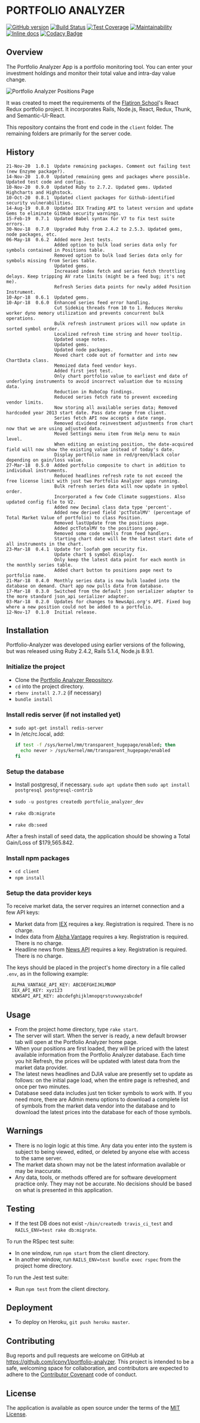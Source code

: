 # PORTFOLIO ANALYZER

[![GitHub version](https://badge.fury.io/gh/jcpny1%2Fportfolio-analyzer.svg)](https://badge.fury.io/gh/jcpny1%2Fportfolio-analyzer)
[![Build Status](https://travis-ci.org/jcpny1/portfolio-analyzer.svg?branch=master)](https://travis-ci.org/jcpny1/portfolio-analyzer)
[![Test Coverage](https://api.codeclimate.com/v1/badges/7ca3b07d0b24fbcd472b/test_coverage)](https://codeclimate.com/github/jcpny1/portfolio-analyzer/test_coverage)
[![Maintainability](https://api.codeclimate.com/v1/badges/7ca3b07d0b24fbcd472b/maintainability)](https://codeclimate.com/github/jcpny1/portfolio-analyzer/maintainability)
[![Inline docs](http://inch-ci.org/github/jcpny1/portfolio-analyzer.svg)](http://inch-ci.org/github/jcpny1/portfolio-analyzer)
[![Codacy Badge](https://app.codacy.com/project/badge/Grade/d5225aab819e4d609fac1d0daf3ebfb9)](https://www.codacy.com/gh/jcpny1/portfolio-analyzer/dashboard?utm_source=github.com&amp;utm_medium=referral&amp;utm_content=jcpny1/portfolio-analyzer&amp;utm_campaign=Badge_Grade)

## Overview

The Portfolio Analyzer App is a portfolio monitoring tool.
You can enter your investment holdings and monitor their total value and intra-day value change.

![Portfolio Analyzer Positions Page](https://github.com/jcpny1/portfolio-analyzer/blob/master/Screenshot-2017-11-13%20PortfolioAnalyzer.png?raw=true "Portfolio Analyzer Positions Page")

It was created to meet the requirements of the [Flatiron School](https://flatironschool.com/)'s React Redux portfolio project.
It incorporates Rails, Node.js, React, Redux, Thunk, and Semantic-UI-React.

This repository contains the front end code in the ```client``` folder.
The remaining folders are primarily for the server code.

## History
```
21-Nov-20  1.0.1  Update remaining packages. Comment out failing test (new Enzyme package?).
14-Nov-20  1.0.0  Updated remaining gems and packages where possible. Updated test code and configs.
10-Nov-20  0.9.0  Updated Ruby to 2.7.2. Updated gems. Updated Highcharts and Highstock.
10-Oct-20  0.8.1  Updated client packages for Github-identified security vulnerabilities.
14-Aug-19  0.8.0  Updated IEX Trading API to latest version and update Gems to eliminate GitHub security warnings.
15-Feb-19  0.7.1  Updated Babel syntax for V7 to fix test suite errors.
30-Nov-18  0.7.0  Upgraded Ruby from 2.4.2 to 2.5.3. Updated gems, node packages, etc.
06-May-18  0.6.2  Added more Jest tests.
                  Added option to bulk load series data only for symbols contained in Positions table.
                  Removed option to bulk load Series data only for symbols missing from Series table.
                  Updated gems.
                  Increased index fetch and series fetch throttling delays. Keep tripping AV rate limits (might be a feed bug; it's not me).
                  Refresh Series data points for newly added Position Instrument.
10-Apr-18  0.6.1  Updated gems.
10-Apr-18  0.6.0  Enhanced series feed error handling.
                  Cut Sidekiq threads from 10 to 1. Reduces Heroku worker dyno memory utilization and prevents concurrent bulk operations.
                  Bulk refresh instrument prices will now update in sorted symbol order.
                  Localized refresh time string and hover tooltip.
                  Updated usage notes.
                  Updated gems.
                  Updated node packages.
                  Moved chart code out of formatter and into new ChartData class.
                  Memoized data feed vendor keys.
                  Added first jest test.
                  Only chart portfolio value to earliest end date of underlying instruments to avoid incorrect valuation due to missing data.
                  Reduction in RuboCop findings.
                  Reduced series fetch rate to prevent exceeding vendor limits.
                  Now storing all available series data; Removed hardcoded year 2013 start date. Pass date range from client.
                  Series fetch API now accepts a date range.
                  Removed dividend reinvestment adjustments from chart now that we are using adjusted data.
                  Moved Settings menu item from Help menu to main level.
                  When editing an existing position, the date-acquired field will now show the existing value instead of today's date.
                  Display portfolio name in red/green/black color depending on gain/loss value.
27-Mar-18  0.5.0  Added portfolio composite to chart in addition to individual instruments.
                  Reduced headlines refresh rate to not exceed the free license limit with just two Portfolio Analyzer apps running.
                  Bulk refresh series data will now update in symbol order.
                  Incorporated a few Code Climate suggestions. Also updated config file to V2.
                  Added new Decimal class data type 'percent'.
                  Added new derived field 'pctTotalMV' (percentage of Total Market Value of portfolio) to class Position.
                  Removed lastUpdate from the positions page.
                  Added pctTotalMV to the positions page.
                  Removed some code smells from feed handlers.
                  Starting chart date will be the latest start date of all instruments in the chart.
23-Mar-18  0.4.1  Update for loofah gem security fix.
                  Update chart $ symbol display.
                  Only keep the latest data point for each month in the monthly series table.
                  Added chart button to positions page next to portfolio name.
21-Mar-18  0.4.0  Monthly series data is now bulk loaded into the database on demand. Chart app now pulls data from database.
17-Mar-18  0.3.0  Switched from the default json serializer adapter to the more standard json_api serializer adapter.
03-Mar-18  0.2.0  Updates for changes to NewsApi.org's API. Fixed bug where a new position could not be added to a portfolio.
12-Nov-17  0.1.0  Initial release.
```

## Installation

Portfolio-Analyzer was developed using earlier versions of the following, but was released using Ruby 2.4.2, Rails 5.1.4, Node.js 8.9.1.

### Initialize the project
*   Clone the [Portfolio Analyzer Repository](https://github.com/jcpny1/portfolio-analyzer).
*   `cd` into the project directory.
*   `rbenv install 2.7.2` (if necessary)
*   `bundle install`

### Install redis server (if not installed yet)
*   `sudo apt-get install redis-server`
*   In /etc/rc.local, add:
    ``` bash
    if test -f /sys/kernel/mm/transparent_hugepage/enabled; then
      echo never > /sys/kernel/mm/transparent_hugepage/enabled
    fi
    ```

### Setup the database
*   Install postgresql, if necessary. `sudo apt update` then `sudo apt install postgresql postgresql-contrib
`
*   `sudo -u postgres createdb portfolio_analyzer_dev`

*   `rake db:migrate`

*   `rake db:seed`

After a fresh install of seed data, the application should be showing a Total Gain/Loss of $179,565.842.

### Install npm packages
*   `cd client`
*   `npm install`

### Setup the data provider keys
To receive market data, the server requires an internet connection and a few API keys:
*   Market data from [IEX](https://iextrading.com/) requires a key. Registration is required. There is no charge.
*   Index data from [Alpha Vantage](https://www.alphavantage.co/) requires a key. Registration is required. There is no charge.
*   Headline news from [News API](https://newsapi.org/) requires a key. Registration is required. There is no charge.

The keys should be placed in the project's home directory in a file called `.env`, as in the following example:
``` bash
  ALPHA_VANTAGE_API_KEY: ABCDEFGHIJKLMNOP
  IEX_API_KEY: xyz123
  NEWSAPI_API_KEY: abcdefghijklmnopqrstuvwxyzabcdef
```

## Usage

*   From the project home directory, type `rake start`.
*   The server will start. When the server is ready, a new default browser tab will open at the Portfolio Analyzer home page.
*   When your positions are first loaded, they will be priced with the latest available information from the Portfolio Analyzer database. Each time you hit Refresh, the prices will be updated with latest data from the market data provider.
*   The latest news headlines and DJIA value are presently set to update as follows: on the initial page load, when the entire page is refreshed, and once per two minutes.
*   Database seed data includes just ten ticker symbols to work with. If you need more, there are Admin menu options to download a complete list of symbols from the market data vendor into the database and to download the latest prices into the database for each of those symbols.

## Warnings

*   There is no login logic at this time. Any data you enter into the system is subject to being viewed, edited, or deleted by anyone else with access to the same server.
*   The market data shown may not be the latest information available or may be inaccurate.
*   Any data, tools, or methods offered are for software development practice only. They may not be accurate. No decisions should be based on what is presented in this application.

## Testing

*   If the test DB does not exist -`/bin/createdb travis_ci_test` and `RAILS_ENV=test rake db:migrate`.

To run the RSpec test suite:
*   In one window, run `npm start` from the client directory.
*   In another window, run `RAILS_ENV=test bundle exec rspec` from the project home directory.

To run the Jest test suite:
*   Run `npm test` from the client directory.

## Deployment

*   To deploy on Heroku, `git push heroku master`.

## Contributing

Bug reports and pull requests are welcome on GitHub at https://github.com/jcpny1/portfolio-analyzer.
This project is intended to be a safe, welcoming space for collaboration, and contributors are expected to adhere to the [Contributor Covenant](http://contributor-covenant.org) code of conduct.

## License

The application is available as open source under the terms of the [MIT License](http://opensource.org/licenses/MIT).
